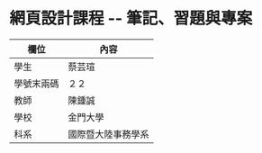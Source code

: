 # 網頁設計課程 -- 筆記、習題與專案

欄位 | 內容
-----|--------
學生 | 蔡芸瑄 
學號末兩碼 | ２２
教師 | 陳鍾誠
學校 | 金門大學
科系 | 國際暨大陸事務學系
